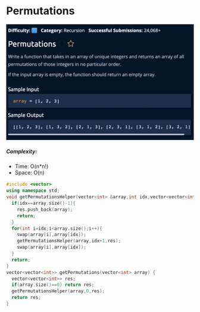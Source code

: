 # Permutations 
[![](https://raw.githubusercontent.com/rakeshkumar1019/AlgoExpert/main/images/Permutation.png)](https://raw.githubusercontent.com/rakeshkumar1019/AlgoExpert/main/images/Permutation.png)

##### Complexity:
- Time: O(n*n!)
- Space: O(n)

```cpp
#include <vector>
using namespace std;
void getPermutationsHelper(vector<int> &array,int idx,vector<vector<int>> &res){
  if(idx==array.size()-1){
    res.push_back(array);
    return;
  }
  for(int i=idx;i<array.size();i++){
    swap(array[i],array[idx]);
    getPermutationsHelper(array,idx+1,res);
    swap(array[i],array[idx]);
  }
  return;
}
vector<vector<int>> getPermutations(vector<int> array) {
  vector<vector<int>> res;
  if(array.size()==0) return res;
  getPermutationsHelper(array,0,res);
  return res;
}

```
